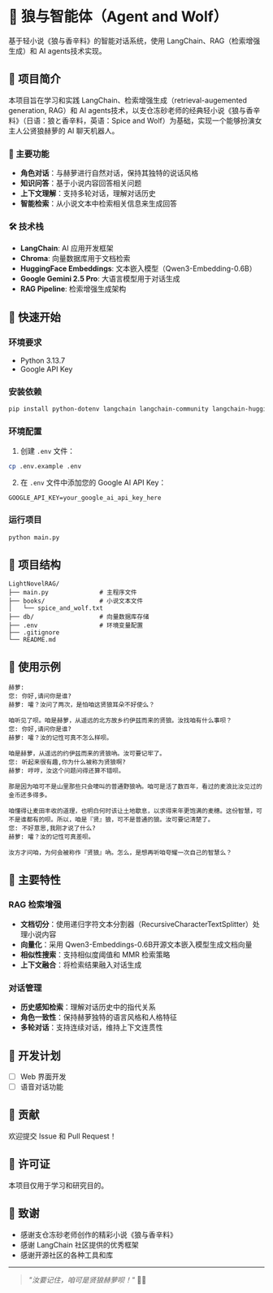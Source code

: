 # 🐺 狼与智能体（Agent and Wolf）

基于轻小说《狼与香辛料》的智能对话系统，使用 LangChain、RAG（检索增强生成）和 AI agents技术实现。

## 📖 项目简介

本项目旨在学习和实践 LangChain、检索增强生成（retrieval-augemented generation, RAG）和 AI agents技术，以支仓冻砂老师的经典轻小说《狼与香辛料》（日语：狼と香辛料，英语：Spice and Wolf）为基础，实现一个能够扮演女主人公贤狼赫萝的 AI 聊天机器人。

### 🎯 主要功能

- **角色对话**：与赫萝进行自然对话，保持其独特的说话风格
- **知识问答**：基于小说内容回答相关问题
- **上下文理解**：支持多轮对话，理解对话历史
- **智能检索**：从小说文本中检索相关信息来生成回答

### 🛠️ 技术栈

- **LangChain**: AI 应用开发框架
- **Chroma**: 向量数据库用于文档检索
- **HuggingFace Embeddings**: 文本嵌入模型（Qwen3-Embedding-0.6B）
- **Google Gemini 2.5 Pro**: 大语言模型用于对话生成
- **RAG Pipeline**: 检索增强生成架构

## 🚀 快速开始

### 环境要求

- Python 3.13.7
- Google API Key

### 安装依赖

```zsh
pip install python-dotenv langchain langchain-community langchain-huggingface langchain-chroma langchain-google-genai sentence-transformers
```

### 环境配置

1. 创建 `.env` 文件：
```zsh
cp .env.example .env
```

2. 在 `.env` 文件中添加您的 Google AI API Key：
```
GOOGLE_API_KEY=your_google_ai_api_key_here
```

### 运行项目

```bash
python main.py
```

## 📁 项目结构

```
LightNovelRAG/
├── main.py              # 主程序文件
├── books/               # 小说文本文件
│   └── spice_and_wolf.txt
├── db/                  # 向量数据库存储
├── .env                 # 环境变量配置
├── .gitignore          
└── README.md
```

## 🎪 使用示例

```
赫萝: 
您: 你好,请问你是谁?
赫萝: 嚯？汝问了两次，是怕咱这贤狼耳朵不好使么？

咱听见了呗。咱是赫萝，从遥远的北方故乡约伊兹而来的贤狼。汝找咱有什么事呗？
您: 你好,请问你是谁?
赫萝: 嚯？汝的记性可真不怎么样呗。

咱是赫萝，从遥远的约伊兹而来的贤狼吶。汝可要记牢了。
您: 听起来很有趣,你为什么被称为贤狼啊?
赫萝: 哼哼，汝这个问题问得还算不错呗。

那是因为咱可不是山里那些只会嚎叫的普通野狼吶。咱可是活了数百年，看过的麦浪比汝见过的金币还多得多。

咱懂得让麦田丰收的道理，也明白何时该让土地歇息，以求得来年更饱满的麦穗。这份智慧，可不是谁都有的呗。所以，咱是『贤』狼，可不是普通的狼。汝可要记清楚了。
您: 不好意思,我刚才说了什么?
赫萝: 嚯？汝的记性可真差呗。

汝方才问咱，为何会被称作『贤狼』吶。怎么，是想再听咱夸耀一次自己的智慧么？
```

## 🔧 主要特性

### RAG 检索增强

- **文档切分**：使用递归字符文本分割器（RecursiveCharacterTextSplitter）处理小说内容
- **向量化**：采用 Qwen3-Embeddings-0.6B开源文本嵌入模型生成文档向量
- **相似性搜索**：支持相似度阈值和 MMR 检索策略
- **上下文融合**：将检索结果融入对话生成

### 对话管理

- **历史感知检索**：理解对话历史中的指代关系
- **角色一致性**：保持赫萝独特的语言风格和人格特征
- **多轮对话**：支持连续对话，维持上下文连贯性

## 📝 开发计划

- [ ] Web 界面开发
- [ ] 语音对话功能

## 🤝 贡献

欢迎提交 Issue 和 Pull Request！

## 📄 许可证

本项目仅用于学习和研究目的。

## 🙏 致谢

- 感谢支仓冻砂老师创作的精彩小说《狼与香辛料》
- 感谢 LangChain 社区提供的优秀框架
- 感谢开源社区的各种工具和库

---

> *"汝要记住，咱可是贤狼赫萝呗！"* 🐺✨